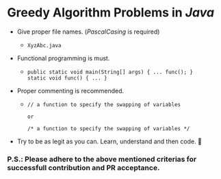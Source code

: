 # Greedy Algorithm Problems in _Java_
- Give proper file names. (_PascalCasing_ is required)
    - ```
      XyzAbc.java
      ```

- Functional programming is must.
    - ```
      public static void main(String[] args) { ... func(); }
      static void func() { ... }
      ```

- Proper commenting is recommended.
    - ```
      // a function to specify the swapping of variables
      
      or

      /* a function to specify the swapping of variables */
      ```

- Try to be as legit as you can. Learn, understand and then code. 🙏

### P.S.: Please adhere to the above mentioned criterias for successfull contribution and PR acceptance.